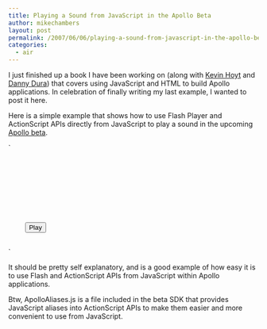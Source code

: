 ```yaml
---
title: Playing a Sound from JavaScript in the Apollo Beta
author: mikechambers
layout: post
permalink: /2007/06/06/playing-a-sound-from-javascript-in-the-apollo-beta/
categories:
  - air
---
```



I just finished up a book I have been working on (along with [Kevin Hoyt][1] and [Danny Dura][2]) that covers using JavaScript and HTML to build Apollo applications. In celebration of finally writing my last example, I wanted to post it here.

Here is a simple example that shows how to use Flash Player and ActionScript APIs directly from JavaScript to play a sound in the upcoming [Apollo beta][3].  
<!--more-->

  
`
<pre><html>
<head>

	<script src="ApolloAliases.js" />
	<script type="text/javascript">
	
		function playSound()
		{
			var soundPath = new apollo.URLRequest("app-resource:/sound.mp3");
			var s = new apollo.Sound();
				s.load(soundPath);
				s.play();
		}		
	</script>

</head>

<body>
	<input type="button" value="Play" onClick="playSound()">
</body>
</html></pre>
<p>`

It should be pretty self explanatory, and is a good example of how easy it is to use Flash and ActionScript APIs from JavaScript within Apollo applications.

Btw, ApolloAliases.js is a file included in the beta SDK that provides JavaScript aliases into ActionScript APIs to make them easier and more convenient to use from JavaScript.

 [1]: http://blog.kevinhoyt.org/
 [2]: http://www.danieldura.com/
 [3]: http://www.adobe.com/go/apollo